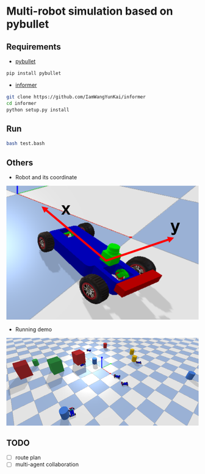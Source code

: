 # Multi-robot simulation based on pybullet

## Requirements

* [pybullet](https://github.com/bulletphysics/bullet3)
```bash
pip install pybullet
```
* [informer](https://github.com/IamWangYunKai/informer)
```bash
git clone https://github.com/IamWangYunKai/informer
cd informer
python setup.py install
```

## Run
```bash
bash test.bash
```

## Others
* Robot and its coordinate

![robot](./img/coordinate.png)

* Running demo

![demo](./img/demo.png)

## TODO
- [ ] route plan
- [ ] multi-agent collaboration
